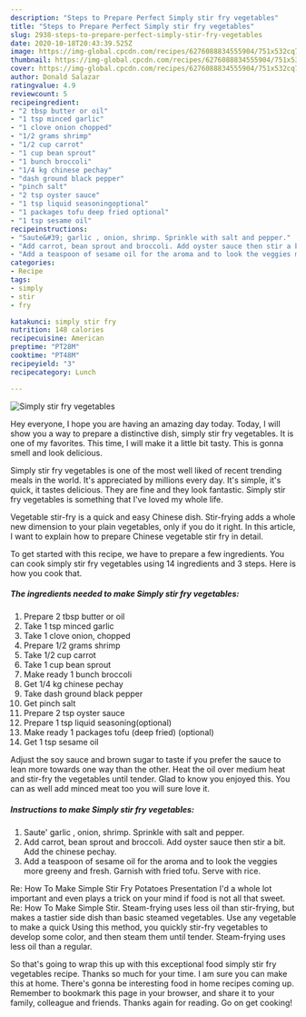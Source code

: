 ```yaml
---
description: "Steps to Prepare Perfect Simply stir fry vegetables"
title: "Steps to Prepare Perfect Simply stir fry vegetables"
slug: 2938-steps-to-prepare-perfect-simply-stir-fry-vegetables
date: 2020-10-18T20:43:39.525Z
image: https://img-global.cpcdn.com/recipes/6276088834555904/751x532cq70/simply-stir-fry-vegetables-recipe-main-photo.jpg
thumbnail: https://img-global.cpcdn.com/recipes/6276088834555904/751x532cq70/simply-stir-fry-vegetables-recipe-main-photo.jpg
cover: https://img-global.cpcdn.com/recipes/6276088834555904/751x532cq70/simply-stir-fry-vegetables-recipe-main-photo.jpg
author: Donald Salazar
ratingvalue: 4.9
reviewcount: 5
recipeingredient:
- "2 tbsp butter or oil"
- "1 tsp minced garlic"
- "1 clove onion chopped"
- "1/2 grams shrimp"
- "1/2 cup carrot"
- "1 cup bean sprout"
- "1 bunch broccoli"
- "1/4 kg chinese pechay"
- "dash ground black pepper"
- "pinch salt"
- "2 tsp oyster sauce"
- "1 tsp liquid seasoningoptional"
- "1 packages tofu deep fried optional"
- "1 tsp sesame oil"
recipeinstructions:
- "Saute&#39; garlic , onion, shrimp. Sprinkle with salt and pepper."
- "Add carrot, bean sprout and broccoli. Add oyster sauce then stir a bit. Add the chinese pechay."
- "Add a teaspoon of sesame oil for the aroma and to look the veggies more greeny and fresh. Garnish with fried tofu. Serve with rice."
categories:
- Recipe
tags:
- simply
- stir
- fry

katakunci: simply stir fry 
nutrition: 148 calories
recipecuisine: American
preptime: "PT28M"
cooktime: "PT48M"
recipeyield: "3"
recipecategory: Lunch

---
```



![Simply stir fry vegetables](https://img-global.cpcdn.com/recipes/6276088834555904/751x532cq70/simply-stir-fry-vegetables-recipe-main-photo.jpg)

Hey everyone, I hope you are having an amazing day today. Today, I will show you a way to prepare a distinctive dish, simply stir fry vegetables. It is one of my favorites. This time, I will make it a little bit tasty. This is gonna smell and look delicious.

Simply stir fry vegetables is one of the most well liked of recent trending meals in the world. It's appreciated by millions every day. It's simple, it's quick, it tastes delicious. They are fine and they look fantastic. Simply stir fry vegetables is something that I've loved my whole life.

Vegetable stir-fry is a quick and easy Chinese dish. Stir-frying adds a whole new dimension to your plain vegetables, only if you do it right. In this article, I want to explain how to prepare Chinese vegetable stir fry in detail.


To get started with this recipe, we have to prepare a few ingredients. You can cook simply stir fry vegetables using 14 ingredients and 3 steps. Here is how you cook that.

<!--inarticleads1-->

##### The ingredients needed to make Simply stir fry vegetables:

1. Prepare 2 tbsp butter or oil
1. Take 1 tsp minced garlic
1. Take 1 clove onion, chopped
1. Prepare 1/2 grams shrimp
1. Take 1/2 cup carrot
1. Take 1 cup bean sprout
1. Make ready 1 bunch broccoli
1. Get 1/4 kg chinese pechay
1. Take dash ground black pepper
1. Get pinch salt
1. Prepare 2 tsp oyster sauce
1. Prepare 1 tsp liquid seasoning(optional)
1. Make ready 1 packages tofu (deep fried) (optional)
1. Get 1 tsp sesame oil


Adjust the soy sauce and brown sugar to taste if you prefer the sauce to lean more towards one way than the other. Heat the oil over medium heat and stir-fry the vegetables until tender. Glad to know you enjoyed this. You can as well add minced meat too you will sure love it. 

<!--inarticleads2-->

##### Instructions to make Simply stir fry vegetables:

1. Saute&#39; garlic , onion, shrimp. Sprinkle with salt and pepper.
1. Add carrot, bean sprout and broccoli. Add oyster sauce then stir a bit. Add the chinese pechay.
1. Add a teaspoon of sesame oil for the aroma and to look the veggies more greeny and fresh. Garnish with fried tofu. Serve with rice.


Re: How To Make Simple Stir Fry Potatoes Presentation I&#39;d a whole lot important and even plays a trick on your mind if food is not all that sweet. Re: How To Make Simple Stir. Steam-frying uses less oil than stir-frying, but makes a tastier side dish than basic steamed vegetables. Use any vegetable to make a quick Using this method, you quickly stir-fry vegetables to develop some color, and then steam them until tender. Steam-frying uses less oil than a regular. 

So that's going to wrap this up with this exceptional food simply stir fry vegetables recipe. Thanks so much for your time. I am sure you can make this at home. There's gonna be interesting food in home recipes coming up. Remember to bookmark this page in your browser, and share it to your family, colleague and friends. Thanks again for reading. Go on get cooking!
